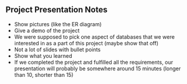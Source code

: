 ## Project Presentation Notes

- Show pictures (like the ER diagram)
- Give a demo of the project
- We were supposed to pick one aspect of databases that we were interested in as a part of this project (maybe show that off)
- Not a lot of slides with bullet points
- Show what you learned
- If we completed the project and fulfilled all the requirements, our presentation will probably be somewhere around 15 minutes (longer than 10, shorter than 15)
